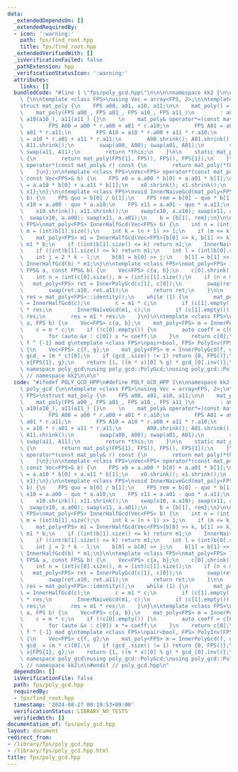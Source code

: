 ```yaml
---
data:
  _extendedDependsOn: []
  _extendedRequiredBy:
  - icon: ':warning:'
    path: fps/find_root.hpp
    title: fps/find_root.hpp
  _extendedVerifiedWith: []
  _isVerificationFailed: false
  _pathExtension: hpp
  _verificationStatusIcon: ':warning:'
  attributes:
    links: []
  bundledCode: "#line 1 \"fps/poly_gcd.hpp\"\n\n\n\nnamespace kk2 {\n\nnamespace poly_gcd\
    \ {\n\ntemplate <class FPS>\nusing Vec = array<FPS, 2>;\n\ntemplate <class FPS>\n\
    struct mat_poly {\n    FPS a00, a01, a10, a11;\n\n    mat_poly() = default;\n\
    \    mat_poly(FPS a00_, FPS a01_, FPS a10_, FPS a11_)\n        : a00(a00_), a01(a01_),\
    \ a10(a10_), a11(a11_) {}\n    \n    mat_poly& operator*=(const mat_poly& r) {\n\
    \        FPS A00 = a00 * r.a00 + a01 * r.a10;\n        FPS A01 = a00 * r.a01 +\
    \ a01 * r.a11;\n        FPS A10 = a10 * r.a00 + a11 * r.a10;\n        FPS A11\
    \ = a10 * r.a01 + a11 * r.a11;\n        A00.shrink(); A01.shrink();\n        A10.shrink();\
    \ A11.shrink();\n        swap(a00, A00); swap(a01, A01);\n        swap(a10, A10);\
    \ swap(a11, A11);\n        return *this;\n    }\n\n    static mat_poly identity()\
    \ {\n        return mat_poly(FPS{1}, FPS(), FPS(), FPS{1});\n    }\n\n    mat_poly\
    \ operator*(const mat_poly& r) const {\n        return mat_poly(*this) *= r;\n\
    \    }\n};\n\ntemplate <class FPS>\nVec<FPS> operator*(const mat_poly<FPS>& a,\
    \ const Vec<FPS>& b) {\n    FPS x0 = a.a00 * b[0] + a.a01 * b[1];\n    FPS x1\
    \ = a.a10 * b[0] + a.a11 * b[1];\n    x0.shrink(); x1.shrink();\n    return {x0,\
    \ x1};\n};\n\ntemplate <class FPS>\nvoid InnerNaiveGcd(mat_poly<FPS>& a, Vec<FPS>&\
    \ b) {\n    FPS quo = b[0] / b[1];\n    FPS rem = b[0] - quo * b[1];\n    FPS\
    \ x10 = a.a00 - quo * a.a10;\n    FPS x11 = a.a01 - quo * a.a11;\n    rem.shrink();\n\
    \    x10.shrink(); x11.shrink();\n    swap(x10, a.a10); swap(x11, a.a11);\n  \
    \  swap(x10, a.a00); swap(x11, a.a01);\n    b = {b[1], rem};\n}\n\ntemplate <class\
    \ FPS>\nmat_poly<FPS> InnerHalfGcd(Vec<FPS> b) {\n    int n = (int)b[0].size(),\
    \ m = (int)b[1].size();\n    int k = (n + 1) >> 1;\n    if (m <= k) return mat_poly<FPS>::identity();\n\
    \    mat_poly<FPS> m1 = InnerHalfGcd(Vec<FPS>{b[0] >> k, b[1] >> k});\n    b =\
    \ m1 * b;\n    if ((int)b[1].size() <= k) return m1;\n    InnerNaiveGcd(m1, b);\n\
    \    if ((int)b[1].size() <= k) return m1;\n    int l = (int)b[0].size() - 1;\n\
    \    int j = 2 * k - l;\n    b[0] = b[0] >> j;\n    b[1] = b[1] >> j;\n    return\
    \ InnerHalfGcd(b) * m1;\n}\n\ntemplate <class FPS>\nmat_poly<FPS> InnerPolyGcd(const\
    \ FPS& a, const FPS& b) {\n    Vec<FPS> c{a, b};\n    c[0].shrink(); c[1].shrink();\n\
    \    int n = (int)c[0].size(), m = (int)c[1].size();\n    if (n < m) {\n     \
    \   mat_poly<FPS> ret = InnerPolyGcd(c[1], c[0]);\n        swap(ret.a00, ret.a01);\n\
    \        swap(ret.a10, ret.a11);\n        return ret;\n    }\n\n    mat_poly<FPS>\
    \ res = mat_poly<FPS>::identity();\n    while (1) {\n        mat_poly<FPS> m1\
    \ = InnerHalfGcd(c);\n        c = m1 * c;\n        if (c[1].empty()) return m1\
    \ * res;\n        InnerNaiveGcd(m1, c);\n        if (c[1].empty()) return m1 *\
    \ res;\n        res = m1 * res;\n    }\n}\n\ntemplate <class FPS>\nFPS PolyGcd(FPS\
    \ a, FPS b) {\n    Vec<FPS> c{a, b};\n    mat_poly<FPS> m = InnerPolyGcd(a, b);\n\
    \    c = m * c;\n    if (!c[0].empty()) {\n        auto coeff = c[0].back().inv();\n\
    \        for (auto &x : c[0]) x *= coeff;\n    }\n    return c[0];\n}\n\n\n//\
    \ f ^ {-1} mod g\ntemplate <class FPS>\npair<bool, FPS> PolyInv(FPS f, FPS g)\
    \ {\n    Vec<FPS> c{f, g};\n    mat_poly<FPS> m = InnerPolyGcd(f, g);\n    FPS\
    \ gcd_ = (m * c)[0];\n    if (gcd_.size() != 1) return {0, FPS()};\n    Vec<FPS>\
    \ x{FPS{1}, g};\n    return {1, ((m * x)[0] % g) * gcd_[0].inv()};\n}\n\n} //\
    \ namespace poly_gcd\nusing poly_gcd::PolyGcd;\nusing poly_gcd::PolyInv;\n\n}\
    \ // namespace kk2\n\n\n"
  code: "#ifndef POLY_GCD_HPP\n#define POLY_GCD_HPP 1\n\nnamespace kk2 {\n\nnamespace\
    \ poly_gcd {\n\ntemplate <class FPS>\nusing Vec = array<FPS, 2>;\n\ntemplate <class\
    \ FPS>\nstruct mat_poly {\n    FPS a00, a01, a10, a11;\n\n    mat_poly() = default;\n\
    \    mat_poly(FPS a00_, FPS a01_, FPS a10_, FPS a11_)\n        : a00(a00_), a01(a01_),\
    \ a10(a10_), a11(a11_) {}\n    \n    mat_poly& operator*=(const mat_poly& r) {\n\
    \        FPS A00 = a00 * r.a00 + a01 * r.a10;\n        FPS A01 = a00 * r.a01 +\
    \ a01 * r.a11;\n        FPS A10 = a10 * r.a00 + a11 * r.a10;\n        FPS A11\
    \ = a10 * r.a01 + a11 * r.a11;\n        A00.shrink(); A01.shrink();\n        A10.shrink();\
    \ A11.shrink();\n        swap(a00, A00); swap(a01, A01);\n        swap(a10, A10);\
    \ swap(a11, A11);\n        return *this;\n    }\n\n    static mat_poly identity()\
    \ {\n        return mat_poly(FPS{1}, FPS(), FPS(), FPS{1});\n    }\n\n    mat_poly\
    \ operator*(const mat_poly& r) const {\n        return mat_poly(*this) *= r;\n\
    \    }\n};\n\ntemplate <class FPS>\nVec<FPS> operator*(const mat_poly<FPS>& a,\
    \ const Vec<FPS>& b) {\n    FPS x0 = a.a00 * b[0] + a.a01 * b[1];\n    FPS x1\
    \ = a.a10 * b[0] + a.a11 * b[1];\n    x0.shrink(); x1.shrink();\n    return {x0,\
    \ x1};\n};\n\ntemplate <class FPS>\nvoid InnerNaiveGcd(mat_poly<FPS>& a, Vec<FPS>&\
    \ b) {\n    FPS quo = b[0] / b[1];\n    FPS rem = b[0] - quo * b[1];\n    FPS\
    \ x10 = a.a00 - quo * a.a10;\n    FPS x11 = a.a01 - quo * a.a11;\n    rem.shrink();\n\
    \    x10.shrink(); x11.shrink();\n    swap(x10, a.a10); swap(x11, a.a11);\n  \
    \  swap(x10, a.a00); swap(x11, a.a01);\n    b = {b[1], rem};\n}\n\ntemplate <class\
    \ FPS>\nmat_poly<FPS> InnerHalfGcd(Vec<FPS> b) {\n    int n = (int)b[0].size(),\
    \ m = (int)b[1].size();\n    int k = (n + 1) >> 1;\n    if (m <= k) return mat_poly<FPS>::identity();\n\
    \    mat_poly<FPS> m1 = InnerHalfGcd(Vec<FPS>{b[0] >> k, b[1] >> k});\n    b =\
    \ m1 * b;\n    if ((int)b[1].size() <= k) return m1;\n    InnerNaiveGcd(m1, b);\n\
    \    if ((int)b[1].size() <= k) return m1;\n    int l = (int)b[0].size() - 1;\n\
    \    int j = 2 * k - l;\n    b[0] = b[0] >> j;\n    b[1] = b[1] >> j;\n    return\
    \ InnerHalfGcd(b) * m1;\n}\n\ntemplate <class FPS>\nmat_poly<FPS> InnerPolyGcd(const\
    \ FPS& a, const FPS& b) {\n    Vec<FPS> c{a, b};\n    c[0].shrink(); c[1].shrink();\n\
    \    int n = (int)c[0].size(), m = (int)c[1].size();\n    if (n < m) {\n     \
    \   mat_poly<FPS> ret = InnerPolyGcd(c[1], c[0]);\n        swap(ret.a00, ret.a01);\n\
    \        swap(ret.a10, ret.a11);\n        return ret;\n    }\n\n    mat_poly<FPS>\
    \ res = mat_poly<FPS>::identity();\n    while (1) {\n        mat_poly<FPS> m1\
    \ = InnerHalfGcd(c);\n        c = m1 * c;\n        if (c[1].empty()) return m1\
    \ * res;\n        InnerNaiveGcd(m1, c);\n        if (c[1].empty()) return m1 *\
    \ res;\n        res = m1 * res;\n    }\n}\n\ntemplate <class FPS>\nFPS PolyGcd(FPS\
    \ a, FPS b) {\n    Vec<FPS> c{a, b};\n    mat_poly<FPS> m = InnerPolyGcd(a, b);\n\
    \    c = m * c;\n    if (!c[0].empty()) {\n        auto coeff = c[0].back().inv();\n\
    \        for (auto &x : c[0]) x *= coeff;\n    }\n    return c[0];\n}\n\n\n//\
    \ f ^ {-1} mod g\ntemplate <class FPS>\npair<bool, FPS> PolyInv(FPS f, FPS g)\
    \ {\n    Vec<FPS> c{f, g};\n    mat_poly<FPS> m = InnerPolyGcd(f, g);\n    FPS\
    \ gcd_ = (m * c)[0];\n    if (gcd_.size() != 1) return {0, FPS()};\n    Vec<FPS>\
    \ x{FPS{1}, g};\n    return {1, ((m * x)[0] % g) * gcd_[0].inv()};\n}\n\n} //\
    \ namespace poly_gcd\nusing poly_gcd::PolyGcd;\nusing poly_gcd::PolyInv;\n\n}\
    \ // namespace kk2\n\n#endif // poly_gcd.hpp\n"
  dependsOn: []
  isVerificationFile: false
  path: fps/poly_gcd.hpp
  requiredBy:
  - fps/find_root.hpp
  timestamp: '2024-08-27 00:19:53+09:00'
  verificationStatus: LIBRARY_NO_TESTS
  verifiedWith: []
documentation_of: fps/poly_gcd.hpp
layout: document
redirect_from:
- /library/fps/poly_gcd.hpp
- /library/fps/poly_gcd.hpp.html
title: fps/poly_gcd.hpp
---
```

